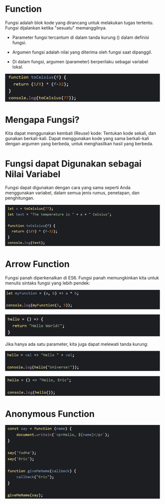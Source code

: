 # Function

Fungsi adalah blok kode yang dirancang untuk melakukan tugas tertentu. Fungsi dijalankan ketika "sesuatu" memanggilnya.

- Parameter fungsi tercantum di dalam tanda kurung () dalam definisi fungsi.

- Argumen fungsi adalah nilai yang diterima oleh fungsi saat dipanggil.

- Di dalam fungsi, argumen (parameter) berperilaku sebagai variabel lokal.

![Function](img/function1.png)

# Mengapa Fungsi?

Kita dapat menggunakan kembali (Reuse) kode: Tentukan kode sekali, dan gunakan berkali-kali. Dapat menggunakan kode yang sama berkali-kali dengan argumen yang berbeda, untuk menghasilkan hasil yang berbeda.

# Fungsi dapat Digunakan sebagai Nilai Variabel

Fungsi dapat digunakan dengan cara yang sama seperti Anda menggunakan variabel, dalam semua jenis rumus, penetapan, dan penghitungan.

![Function](img/function2.png)

# Arrow Function

Fungsi panah diperkenalkan di ES6. Fungsi panah memungkinkan kita untuk menulis sintaks fungsi yang lebih pendek:

![Arrow Function](img/function3.png)

![Arrow Function](img/function6.png)

Jika hanya ada satu parameter, kita juga dapat melewati tanda kurung:

![Arrow Function](img/function4.png)

![Arrow Function](img/function5.png)

# Anonymous Function

![Anon Function](img/function7.png)



